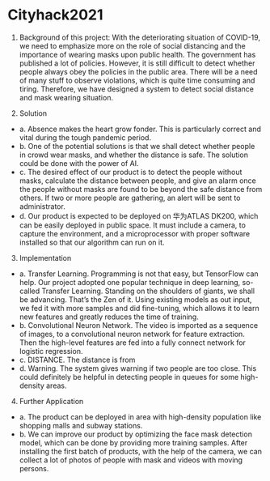 # Cityhack2021

1.	Background of this project: 
With the deteriorating situation of COVID-19, we need to emphasize more on the role of social distancing and the importance of wearing masks upon public health. The government has published a lot of policies. However, it is still difficult to detect whether people always obey the policies in the public area. There will be a need of many stuff to observe violations, which is quite time consuming and tiring. Therefore, we have designed a system to detect social distance and mask wearing situation.

2.	Solution 
* a.	Absence makes the heart grow fonder. This is particularly correct and vital during the tough pandemic period. 
* b.	One of the potential solutions is that we shall detect whether people in crowd wear masks, and whether the distance is safe. The solution could be done with the power of AI. 
* c.  The desired effect of our product is to detect the people without masks, calculate the distance between people, and give an alarm once the people without masks are found to be beyond the safe distance from others. If two or more people are gathering, an alert will be sent to administrator.
* d.  Our product is expected to be deployed on 华为ATLAS DK200, which can be easily deployed in public space. It must include a camera, to capture the environment, and a microprocessor with proper software installed so that our algorithm can run on it.

3.	Implementation
* a.	Transfer Learning. Programming is not that easy, but TensorFlow can help. Our project adopted one popular technique in deep learning, so-called Transfer Learning. Standing on the shoulders of giants, we shall be advancing. That’s the Zen of it. Using existing models as out input, we fed it with more samples and did fine-tuning, which allows it to learn new features and greatly reduces the time of training.  
* b.	Convolutional Neuron Network. The video is imported as a sequence of images, to a convolutional neuron network for feature extraction. Then the high-level features are fed into a fully connect network for logistic regression. 
* c.	DISTANCE. The distance is from 
* d.	Warning. The system gives warning if two people are too close. This could definitely be helpful in detecting people in queues for some high-density areas.

4.	Further Application 
* a.	The product can be deployed in area with high-density population like shopping malls and subway stations. 
* b.	We can improve our product by optimizing the face mask detection model, which can be done by providing more training samples. After installing the first batch of products, with the help of the camera, we can collect a lot of photos of people with mask and videos with moving persons.  
